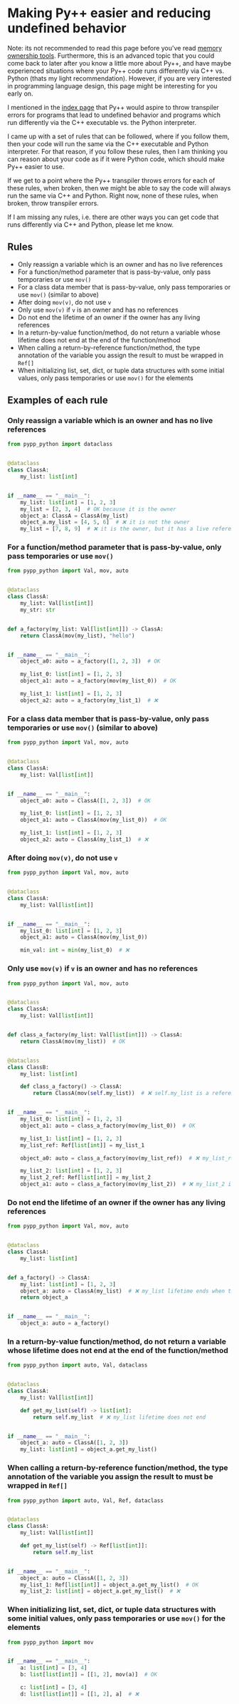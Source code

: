 # Making Py++ easier and reducing undefined behavior

Note: its not recommended to read this page before you've read [memory ownership tools](../lang_features/memory_ownership_tools.md). Furthermore, this is an advanced topic that you could come back to later after you know a little more about Py++, and have maybe experienced situations where your Py++ code runs differently via C++ vs. Python (thats my light recommendation). However, if you are very interested in programming language design, this page might be interesting for you early on.

I mentioned in the [index page](../index.md) that Py++ would aspire to throw transpiler errors for programs that lead to undefined behavior and programs which run differently via the C++ executable vs. the Python interpreter.

I came up with a set of rules that can be followed, where if you follow them, then your code will run the same via the C++ executable and Python interpreter. For that reason, if you follow these rules, then I am thinking you can reason about your code as if it were Python code, which should make Py++ easier to use. 

If we get to a point where the Py++ transpiler throws errors for each of these rules, when broken, then we might be able to say the code will always run the same via C++ and Python. Right now, none of these rules, when broken, throw transpiler errors.

If I am missing any rules, i.e. there are other ways you can get code that runs differently via C++ and Python, please let me know.

## Rules

- Only reassign a variable which is an owner and has no live references
- For a function/method parameter that is pass-by-value, only pass temporaries or use `mov()`
- For a class data member that is pass-by-value, only pass temporaries or use `mov()` (similar to above)
- After doing `mov(v)`, do not use `v`
- Only use `mov(v)` if `v` is an owner and has no references
- Do not end the lifetime of an owner if the owner has any living references 
- In a return-by-value function/method, do not return a variable whose lifetime does not end at the end of the function/method
- When calling a return-by-reference function/method, the type annotation of the variable you assign the result to must be wrapped in `Ref[]`
- When initializing list, set, dict, or tuple data structures with some initial values, only pass temporaries or use `mov()` for the elements


## Examples of each rule

### Only reassign a variable which is an owner and has no live references

```python
from pypp_python import dataclass


@dataclass
class ClassA:
    my_list: list[int]


if __name__ == "__main__":
    my_list: list[int] = [1, 2, 3]
    my_list = [2, 3, 4]  # OK because it is the owner
    object_a: ClassA = ClassA(my_list)
    object_a.my_list = [4, 5, 6]  # ❌ it is not the owner
    my_list = [7, 8, 9]  # ❌ it is the owner, but it has a live reference
```

### For a function/method parameter that is pass-by-value, only pass temporaries or use `mov()`

```python
from pypp_python import Val, mov, auto


@dataclass
class ClassA:
    my_list: Val[list[int]]
    my_str: str


def a_factory(my_list: Val[list[int]]) -> ClassA:
    return ClassA(mov(my_list), "hello")


if __name__ == "__main__":
    object_a0: auto = a_factory([1, 2, 3])  # OK

    my_list_0: list[int] = [1, 2, 3]
    object_a1: auto = a_factory(mov(my_list_0))  # OK

    my_list_1: list[int] = [1, 2, 3]
    object_a2: auto = a_factory(my_list_1)  # ❌
```

### For a class data member that is pass-by-value, only pass temporaries or use `mov()` (similar to above)

```python
from pypp_python import Val, mov, auto


@dataclass
class ClassA:
    my_list: Val[list[int]]


if __name__ == "__main__":
    object_a0: auto = ClassA([1, 2, 3])  # OK

    my_list_0: list[int] = [1, 2, 3]
    object_a1: auto = ClassA(mov(my_list_0))  # OK

    my_list_1: list[int] = [1, 2, 3]
    object_a2: auto = ClassA(my_list_1)  # ❌
```

### After doing `mov(v)`, do not use `v`

```python
from pypp_python import Val, mov, auto


@dataclass
class ClassA:
    my_list: Val[list[int]]


if __name__ == "__main__":
    my_list_0: list[int] = [1, 2, 3]
    object_a1: auto = ClassA(mov(my_list_0))

    min_val: int = min(my_list_0)  # ❌
```

### Only use `mov(v)` if `v` is an owner and has no references

```python
from pypp_python import Val, mov, auto


@dataclass
class ClassA:
    my_list: Val[list[int]]


def class_a_factory(my_list: Val[list[int]]) -> ClassA:
    return ClassA(mov(my_list))  # OK


@dataclass
class ClassB:
    my_list: list[int]

    def class_a_factory() -> ClassA:
        return ClassA(mov(self.my_list))  # ❌ self.my_list is a reference


if __name__ == "__main__":
    my_list_0: list[int] = [1, 2, 3]
    object_a1: auto = class_a_factory(mov(my_list_0))  # OK

    my_list_1: list[int] = [1, 2, 3]
    my_list_ref: Ref[list[int]] = my_list_1

    object_a0: auto = class_a_factory(mov(my_list_ref))  # ❌ my_list_ref is a reference

    my_list_2: list[int] = [1, 2, 3]
    my_list_2_ref: Ref[list[int]] = my_list_2
    object_a1: auto = class_a_factory(mov(my_list_2))  # ❌ my_list_2 is the owner, but it has a reference
```

### Do not end the lifetime of an owner if the owner has any living references 

```python
from pypp_python import Val, mov, auto


@dataclass
class ClassA:
    my_list: list[int]


def a_factory() -> ClassA:
    my_list: list[int] = [1, 2, 3]
    object_a: auto = ClassA(my_list)  # ❌ my_list lifetime ends when this function returns
    return object_a


if __name__ == "__main__":
    object_a: auto = a_factory()
```

### In a return-by-value function/method, do not return a variable whose lifetime does not end at the end of the function/method

```python
from pypp_python import auto, Val, dataclass


@dataclass
class ClassA:
    my_list: Val[list[int]]

    def get_my_list(self) -> list[int]:
        return self.my_list  # ❌ my_list lifetime does not end


if __name__ == "__main__":
    object_a: auto = ClassA([1, 2, 3])
    my_list: list[int] = object_a.get_my_list()
```

### When calling a return-by-reference function/method, the type annotation of the variable you assign the result to must be wrapped in `Ref[]`


```python
from pypp_python import auto, Val, Ref, dataclass


@dataclass
class ClassA:
    my_list: Val[list[int]]

    def get_my_list(self) -> Ref[list[int]]:
        return self.my_list


if __name__ == "__main__":
    object_a: auto = ClassA([1, 2, 3])
    my_list_1: Ref[list[int]] = object_a.get_my_list()  # OK
    my_list_2: list[int] = object_a.get_my_list()  # ❌
```

### When initializing list, set, dict, or tuple data structures with some initial values, only pass temporaries or use `mov()` for the elements

```python
from pypp_python import mov


if __name__ == "__main__":
    a: list[int] = [3, 4]
    b: list[list[int]] = [[1, 2], mov(a)]  # OK

    c: list[int] = [3, 4]
    d: list[list[int]] = [[1, 2], a]  # ❌
```
